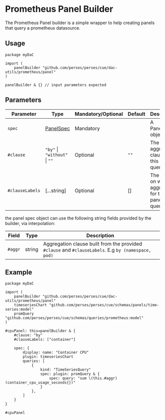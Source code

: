 # Prometheus Panel Builder

The Prometheus Panel builder is a simple wrapper to help creating panels that query a prometheus datasource.

## Usage

```cue
package myDaC

import (
	panelBuilder "github.com/perses/perses/cue/dac-utils/prometheus/panel"
)

panelBuilder & {} // input parameters expected
```

## Parameters

| Parameter       | Type                                                       | Mandatory/Optional | Default | Description                                                |
|-----------------|------------------------------------------------------------|--------------------|---------|------------------------------------------------------------|
| `spec`          | [PanelSpec](https://perses.dev/perses/docs/api/dashboard/#panel-specification) | Mandatory          |         | A PanelSpec object                                         |
| `#clause`       | `"by"` \| `"without"` \| `""`                              | Optional           | `""`    | The aggregation clause for this panel's queries.           |
| `#clauseLabels` | [...string]                                                | Optional           | []      | The labels on which to aggregate for this panel's queries. |

the panel spec object can use the following string fields provided by the builder, via interpolation:

| Field   | Type   | Description                                                                                         |
|---------|--------|-----------------------------------------------------------------------------------------------------|
| `#aggr` | string | Aggregation clause built from the provided `#clause` and `#clauseLabels`. E.g `by (namespace, pod)` |

## Example

```cue
package myDaC

import (
	panelBuilder "github.com/perses/perses/cue/dac-utils/prometheus/panel"
	timeseriesChart "github.com/perses/perses/cue/schemas/panels/time-series:model"
	promQuery "github.com/perses/perses/cue/schemas/queries/prometheus:model"
)

#cpuPanel: this=panelBuilder & {
	#clause: "by"
	#clauseLabels: ["container"]

	spec: {
		display: name: "Container CPU"
		plugin: timeseriesChart
		queries: [
			{
				kind: "TimeSeriesQuery"
				spec: plugin: promQuery & {
					spec: query: "sum \(this.#aggr) (container_cpu_usage_seconds{})"
				}
			},
		]
	}
}

#cpuPanel
```
